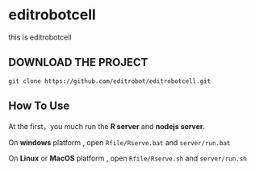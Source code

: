 # editrobotcell
this is editrobotcell

## DOWNLOAD THE PROJECT ##

    git clone https://github.com/editrobot/editrobotcell.git

## How To Use ##

At the first，you much run the **R server** and **nodejs server**.

On **windows** platform , open `Rfile/Rserve.bat` and `server/run.bat`

On **Linux** or **MacOS** platform , open `Rfile/Rserve.sh` and `server/run.sh`